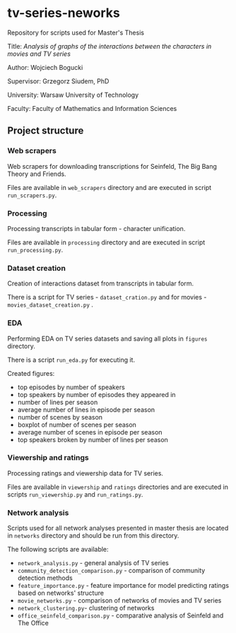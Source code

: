 # tv-series-neworks
Repository for scripts used for Master's Thesis 

Title: *Analysis of graphs of the interactions between the characters in movies and TV series*

Author: Wojciech Bogucki

Supervisor: Grzegorz Siudem, PhD

University: Warsaw University of Technology

Faculty: Faculty of Mathematics and Information Sciences

## Project structure

### Web scrapers

Web scrapers for downloading transcriptions for Seinfeld, The Big Bang Theory and Friends.

Files are available in `web_scrapers` directory and are executed in script `run_scrapers.py`.

### Processing
Processing transcripts in tabular form - character unification.

Files are available in `processing` directory and are executed in script `run_processing.py`.

### Dataset creation

Creation of interactions dataset from transcripts in tabular form.

There is a script for TV series - `dataset_cration.py` and for movies - `movies_dataset_creation.py` .

### EDA
Performing EDA on TV series datasets and saving all plots in `figures` directory.

There is a script `run_eda.py` for executing it.

Created figures:
- top episodes by number of speakers
- top speakers by number of episodes they appeared in
- number of lines per season
- average number of lines in episode per season
- number of scenes by season
- boxplot of number of scenes per season
- average number of scenes in episode per season
- top speakers broken by number of lines per season

### Viewership and ratings

Processing ratings and viewership data for TV series.

Files are available in `viewership` and `ratings` directories and are executed in scripts `run_viewership.py` and `run_ratings.py`.

### Network analysis

Scripts used for all network analyses presented in master thesis are located in `networks` directory and should be run from this directory.

The following scripts are available:
* `network_analysis.py` - general analysis of TV series
* `community_detection_comparison.py` - comparison of community detection methods
* `feature_importance.py` - feature importance for model predicting ratings based on networks' structure
* `movie_networks.py` - comparison of networks of movies and TV series
* `network_clustering.py`- clustering of networks
* `office_seinfeld_comparison.py` - comparative analysis of Seinfeld and The Office